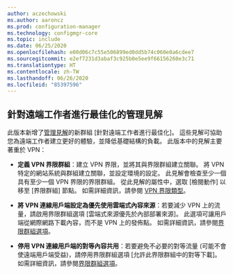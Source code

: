 ```yaml
---
author: aczechowski
ms.author: aaroncz
ms.prod: configuration-manager
ms.technology: configmgr-core
ms.topic: include
ms.date: 06/25/2020
ms.openlocfilehash: e00d06c7c55e506899ed0dd5b74c060e0a6cdee7
ms.sourcegitcommit: e2ef7231d3abaf3c925b0e5ee9f66156260e3c71
ms.translationtype: HT
ms.contentlocale: zh-TW
ms.lasthandoff: 06/26/2020
ms.locfileid: "85397596"
---
```

## <a name="management-insights-to-optimize-for-remote-workers"></a><a name="bkmk_wfhmi"></a> 針對遠端工作者進行最佳化的管理見解

<!--6982226-->

此版本新增了[管理見解](../../../../servers/manage/management-insights.md)的新群組 [針對遠端工作者進行最佳化]。 這些見解可協助您為遠端工作者建立更好的體驗，並降低基礎結構的負載。 此版本中的見解主要著重於 VPN：

- **定義 VPN 界限群組**：建立 VPN 界限，並將其與界限群組建立關聯。 將 VPN 特定的網站系統與群組建立關聯，並設定環境的設定。 此見解會檢查至少一個具有至少一個 VPN 界限的界限群組。 從此見解的屬性中，選取 [檢閱動作] 以移至 [界限群組] 節點。 如需詳細資訊，請參閱 [VPN 界限類型](../../technical-preview-2005.md#bkmk_vpn)。

- **將 VPN 連線用戶端設定為優先使用雲端式內容來源**：若要減少 VPN 上的流量，請啟用界限群組選項 [雲端式來源優先於內部部署來源]。 此選項可讓用戶端從網際網路下載內容，而不是 VPN 上的發佈點。 如需詳細資訊，請參閱[界限群組選項](../../../../servers/deploy/configure/boundary-groups.md#bkmk_bgoptions4)。

- **停用 VPN 連線用戶端的對等內容共用**：若要避免不必要的對等流量 (可能不會使遠端用戶端受益)，請停用界限群組選項 [允許此界限群組中的對等下載]。 如需詳細資訊，請參閱[界限群組選項](../../../../servers/deploy/configure/boundary-groups.md#bkmk_bgoptions1)。
